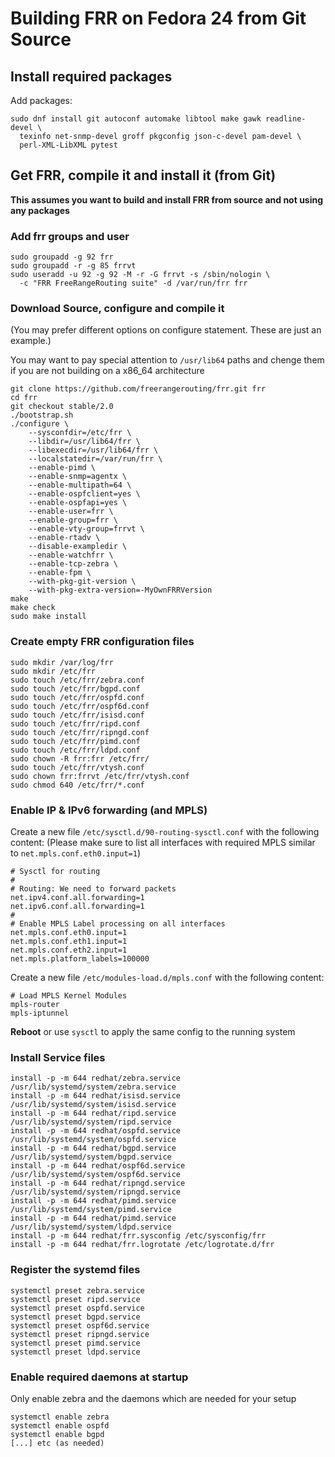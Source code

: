 Building FRR on Fedora 24 from Git Source
=========================================

Install required packages
-------------------------
		        
Add packages:

    sudo dnf install git autoconf automake libtool make gawk readline-devel \
      texinfo net-snmp-devel groff pkgconfig json-c-devel pam-devel \
      perl-XML-LibXML pytest

Get FRR, compile it and install it (from Git)
---------------------------------------------

**This assumes you want to build and install FRR from source and not using any packages**

### Add frr groups and user

    sudo groupadd -g 92 frr
    sudo groupadd -r -g 85 frrvt
    sudo useradd -u 92 -g 92 -M -r -G frrvt -s /sbin/nologin \
      -c "FRR FreeRangeRouting suite" -d /var/run/frr frr

### Download Source, configure and compile it
(You may prefer different options on configure statement. These are just an example.)

You may want to pay special attention to `/usr/lib64` paths and chenge them if you are not building on a x86_64 architecture

	git clone https://github.com/freerangerouting/frr.git frr
	cd frr
	git checkout stable/2.0
    ./bootstrap.sh
    ./configure \
    	--sysconfdir=/etc/frr \
    	--libdir=/usr/lib64/frr \
    	--libexecdir=/usr/lib64/frr \
    	--localstatedir=/var/run/frr \
    	--enable-pimd \
    	--enable-snmp=agentx \
    	--enable-multipath=64 \
		--enable-ospfclient=yes \
		--enable-ospfapi=yes \
    	--enable-user=frr \
    	--enable-group=frr \
    	--enable-vty-group=frrvt \
    	--enable-rtadv \
    	--disable-exampledir \
    	--enable-watchfrr \
    	--enable-tcp-zebra \
    	--enable-fpm \
    	--with-pkg-git-version \
    	--with-pkg-extra-version=-MyOwnFRRVersion    
    make
    make check
    sudo make install

### Create empty FRR configuration files
	sudo mkdir /var/log/frr
	sudo mkdir /etc/frr
	sudo touch /etc/frr/zebra.conf
	sudo touch /etc/frr/bgpd.conf
	sudo touch /etc/frr/ospfd.conf
	sudo touch /etc/frr/ospf6d.conf
	sudo touch /etc/frr/isisd.conf
	sudo touch /etc/frr/ripd.conf
	sudo touch /etc/frr/ripngd.conf
	sudo touch /etc/frr/pimd.conf
	sudo touch /etc/frr/ldpd.conf
	sudo chown -R frr:frr /etc/frr/
	sudo touch /etc/frr/vtysh.conf
	sudo chown frr:frrvt /etc/frr/vtysh.conf
	sudo chmod 640 /etc/frr/*.conf

### Enable IP & IPv6 forwarding (and MPLS)

Create a new file `/etc/sysctl.d/90-routing-sysctl.conf` with the following content:
(Please make sure to list all interfaces with required MPLS similar to `net.mpls.conf.eth0.input=1`)

    # Sysctl for routing
    #
    # Routing: We need to forward packets
    net.ipv4.conf.all.forwarding=1
    net.ipv6.conf.all.forwarding=1
	#
	# Enable MPLS Label processing on all interfaces
	net.mpls.conf.eth0.input=1
	net.mpls.conf.eth1.input=1
	net.mpls.conf.eth2.input=1
	net.mpls.platform_labels=100000

Create a new file `/etc/modules-load.d/mpls.conf` with the following content:

	# Load MPLS Kernel Modules
	mpls-router
	mpls-iptunnel

**Reboot** or use `sysctl` to apply the same config to the running system

### Install Service files 
    install -p -m 644 redhat/zebra.service /usr/lib/systemd/system/zebra.service
    install -p -m 644 redhat/isisd.service /usr/lib/systemd/system/isisd.service
    install -p -m 644 redhat/ripd.service /usr/lib/systemd/system/ripd.service
    install -p -m 644 redhat/ospfd.service /usr/lib/systemd/system/ospfd.service
    install -p -m 644 redhat/bgpd.service /usr/lib/systemd/system/bgpd.service
    install -p -m 644 redhat/ospf6d.service /usr/lib/systemd/system/ospf6d.service
    install -p -m 644 redhat/ripngd.service /usr/lib/systemd/system/ripngd.service
    install -p -m 644 redhat/pimd.service /usr/lib/systemd/system/pimd.service
    install -p -m 644 redhat/pimd.service /usr/lib/systemd/system/ldpd.service
    install -p -m 644 redhat/frr.sysconfig /etc/sysconfig/frr
    install -p -m 644 redhat/frr.logrotate /etc/logrotate.d/frr

### Register the systemd files
    systemctl preset zebra.service
    systemctl preset ripd.service
    systemctl preset ospfd.service
    systemctl preset bgpd.service
    systemctl preset ospf6d.service
    systemctl preset ripngd.service
    systemctl preset pimd.service
    systemctl preset ldpd.service

### Enable required daemons at startup
Only enable zebra and the daemons which are needed for your setup

    systemctl enable zebra
    systemctl enable ospfd
    systemctl enable bgpd
    [...] etc (as needed)
